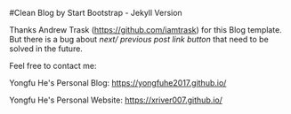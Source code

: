 #Clean Blog by Start Bootstrap - Jekyll Version

Thanks Andrew Trask (https://github.com/iamtrask) for this Blog template. 
But there is a bug about *next/ previous post link button* that need to be solved in the future.

Feel free to contact me: 

Yongfu He's Personal Blog: https://yongfuhe2017.github.io/

Yongfu He's Personal Website: https://xriver007.github.io/
